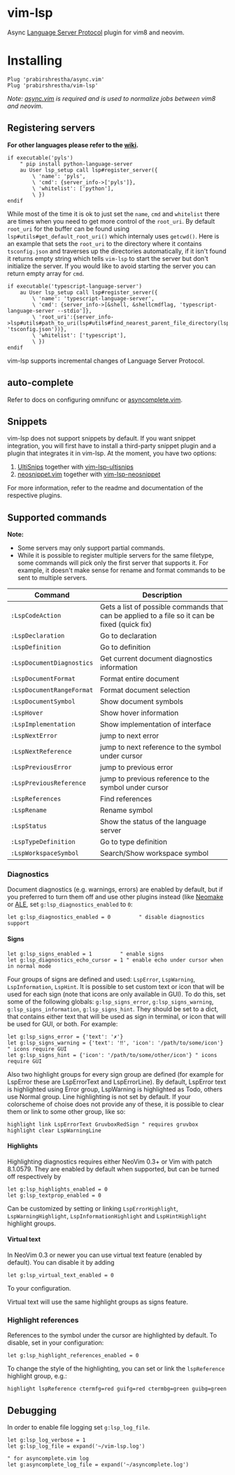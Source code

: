 # vim-lsp

Async [Language Server Protocol](https://github.com/Microsoft/language-server-protocol) plugin for vim8 and neovim.

# Installing

```viml
Plug 'prabirshrestha/async.vim'
Plug 'prabirshrestha/vim-lsp'
```

_Note: [async.vim](https://github.com/prabirshrestha/async.vim) is required and is used to normalize jobs between vim8 and neovim._

## Registering servers

**For other languages please refer to the [wiki](https://github.com/prabirshrestha/vim-lsp/wiki/Servers).**

```viml
if executable('pyls')
    " pip install python-language-server
    au User lsp_setup call lsp#register_server({
        \ 'name': 'pyls',
        \ 'cmd': {server_info->['pyls']},
        \ 'whitelist': ['python'],
        \ })
endif
```

While most of the time it is ok to just set the `name`, `cmd` and `whitelist` there are times when you need to get more control of the `root_uri`. By default `root_uri` for the buffer can be found using `lsp#utils#get_default_root_uri()` which internaly uses `getcwd()`. Here is an example that sets the `root_uri` to the directory where it contains `tsconfig.json` and traverses up the directories automatically, if it isn't found it returns empty string which tells `vim-lsp` to start the server but don't initialize the server. If you would like to avoid starting the server you can return empty array for `cmd`.

```vim
if executable('typescript-language-server')
    au User lsp_setup call lsp#register_server({
        \ 'name': 'typescript-language-server',
        \ 'cmd': {server_info->[&shell, &shellcmdflag, 'typescript-language-server --stdio']},
        \ 'root_uri':{server_info->lsp#utils#path_to_uri(lsp#utils#find_nearest_parent_file_directory(lsp#utils#get_buffer_path(), 'tsconfig.json'))},
        \ 'whitelist': ['typescript'],
        \ })
endif
```

vim-lsp supports incremental changes of Language Server Protocol.

## auto-complete

Refer to docs on configuring omnifunc or [asyncomplete.vim](https://github.com/prabirshrestha/asyncomplete.vim).

## Snippets
vim-lsp does not support snippets by default. If you want snippet integration, you will first have to install a third-party snippet plugin and a plugin that integrates it in vim-lsp.
At the moment, you have two options:
1. [UltiSnips](https://github.com/SirVer/ultisnips) together with [vim-lsp-ultisnips](https://github.com/thomasfaingnaert/vim-lsp-ultisnips)
2. [neosnippet.vim](https://github.com/Shougo/neosnippet.vim) together with [vim-lsp-neosnippet](https://github.com/thomasfaingnaert/vim-lsp-neosnippet)

For more information, refer to the readme and documentation of the respective plugins.

## Supported commands

**Note:**
* Some servers may only support partial commands.
* While it is possible to register multiple servers for the same filetype, some commands will pick only the first server that supports it. For example, it doesn't make sense for rename and format commands to be sent to multiple servers.

| Command | Description|
|--|--|
|`:LspCodeAction`| Gets a list of possible commands that can be applied to a file so it can be fixed (quick fix) |
|`:LspDeclaration`| Go to declaration |
|`:LspDefinition`| Go to definition |
|`:LspDocumentDiagnostics`| Get current document diagnostics information |
|`:LspDocumentFormat`| Format entire document |
|`:LspDocumentRangeFormat`| Format document selection |
|`:LspDocumentSymbol`| Show document symbols |
|`:LspHover`| Show hover information |
|`:LspImplementation` | Show implementation of interface |
|`:LspNextError`| jump to next error |
|`:LspNextReference`| jump to next reference to the symbol under cursor |
|`:LspPreviousError`| jump to previous error |
|`:LspPreviousReference`| jump to previous reference to the symbol under cursor |
|`:LspReferences`| Find references |
|`:LspRename`| Rename symbol |
|`:LspStatus` | Show the status of the language server |
|`:LspTypeDefinition`| Go to type definition |
|`:LspWorkspaceSymbol`| Search/Show workspace symbol |

### Diagnostics

Document diagnostics (e.g. warnings, errors) are enabled by default, but if you
preferred to turn them off and use other plugins instead (like
[Neomake](https://github.com/neomake/neomake) or
[ALE](https://github.com/w0rp/ale), set `g:lsp_diagnostics_enabled` to
`0`:

```viml
let g:lsp_diagnostics_enabled = 0         " disable diagnostics support
```

#### Signs

```viml
let g:lsp_signs_enabled = 1         " enable signs
let g:lsp_diagnostics_echo_cursor = 1 " enable echo under cursor when in normal mode
```

Four groups of signs are defined and used: `LspError`, `LspWarning`, `LspInformation`, `LspHint`. It is possible to set custom text or icon that will be used for each sign (note that icons are only available in GUI). To do this, set some of the following globals: `g:lsp_signs_error`, `g:lsp_signs_warning`, `g:lsp_signs_information`, `g:lsp_signs_hint`. They should be set to a dict, that contains either text that will be used as sign in terminal, or icon that will be used for GUI, or both. For example:

```viml
let g:lsp_signs_error = {'text': '✗'}
let g:lsp_signs_warning = {'text': '‼', 'icon': '/path/to/some/icon'} " icons require GUI
let g:lsp_signs_hint = {'icon': '/path/to/some/other/icon'} " icons require GUI
```

Also two highlight groups for every sign group are defined (for example for LspError these are LspErrorText and LspErrorLine). By default, LspError text is highlighted using Error group, LspWarning is highlighted as Todo, others use Normal group. Line highlighting is not set by default. If your colorscheme of choise does not provide any of these, it is possible to clear them or link to some other group, like so:

```viml
highlight link LspErrorText GruvboxRedSign " requires gruvbox
highlight clear LspWarningLine
```

#### Highlights

Highlighting diagnostics requires either NeoVim 0.3+ or Vim with patch 8.1.0579.
They are enabled by default when supported, but can be turned off respectively by

```viml
let g:lsp_highlights_enabled = 0
let g:lsp_textprop_enabled = 0
```

Can be customized by setting or linking `LspErrorHighlight`, `LspWarningHighlight`,
`LspInformationHighlight` and `LspHintHighlight` highlight groups.

#### Virtual text

In NeoVim 0.3 or newer you can use virtual text feature (enabled by default).
You can disable it by adding

```viml
let g:lsp_virtual_text_enabled = 0
```

To your configuration.

Virtual text will use the same highlight groups as signs feature.

### Highlight references

References to the symbol under the cursor are highlighted by default. To
disable, set in your configuration:

```viml
let g:lsp_highlight_references_enabled = 0
```

To change the style of the highlighting, you can set or link the `lspReference`
highlight group, e.g.:

```viml
highlight lspReference ctermfg=red guifg=red ctermbg=green guibg=green
```

## Debugging

In order to enable file logging set `g:lsp_log_file`.

```vim
let g:lsp_log_verbose = 1
let g:lsp_log_file = expand('~/vim-lsp.log')

" for asyncomplete.vim log
let g:asyncomplete_log_file = expand('~/asyncomplete.log')
```
